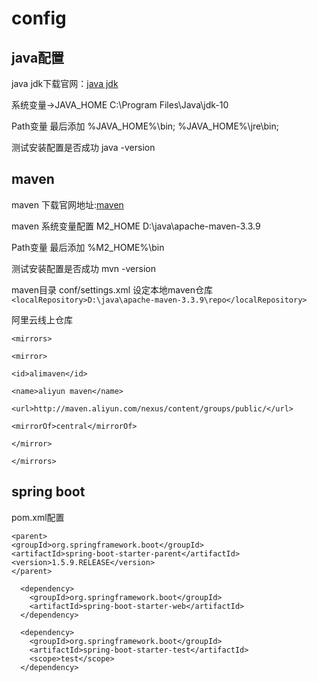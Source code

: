 # config


## java配置

java jdk下载官网：[java jdk](http://www.oracle.com/technetwork/java/javase/downloads/index.html)

系统变量->JAVA_HOME C:\Program Files\Java\jdk-10

Path变量 最后添加 %JAVA_HOME%\bin;   %JAVA_HOME%\jre\bin;

测试安装配置是否成功 java -version

## maven

maven 下载官网地址:[maven](https://maven.apache.org/download.cgi)

maven 系统变量配置 M2_HOME D:\java\apache-maven-3.3.9

Path变量 最后添加 %M2_HOME%\bin

测试安装配置是否成功 mvn -version

maven目录 conf/settings.xml 设定本地maven仓库
``<localRepository>D:\java\apache-maven-3.3.9\repo</localRepository>``

阿里云线上仓库

    <mirrors>

    <mirror>

    <id>alimaven</id>

    <name>aliyun maven</name>

    <url>http://maven.aliyun.com/nexus/content/groups/public/</url>

    <mirrorOf>central</mirrorOf>

    </mirror>

    </mirrors>


## spring boot

pom.xml配置

    <parent>
    <groupId>org.springframework.boot</groupId>
    <artifactId>spring-boot-starter-parent</artifactId>
    <version>1.5.9.RELEASE</version>
    </parent>

      <dependency>
        <groupId>org.springframework.boot</groupId>
        <artifactId>spring-boot-starter-web</artifactId>
      </dependency>

      <dependency>
        <groupId>org.springframework.boot</groupId>
        <artifactId>spring-boot-starter-test</artifactId>
        <scope>test</scope>
      </dependency>

